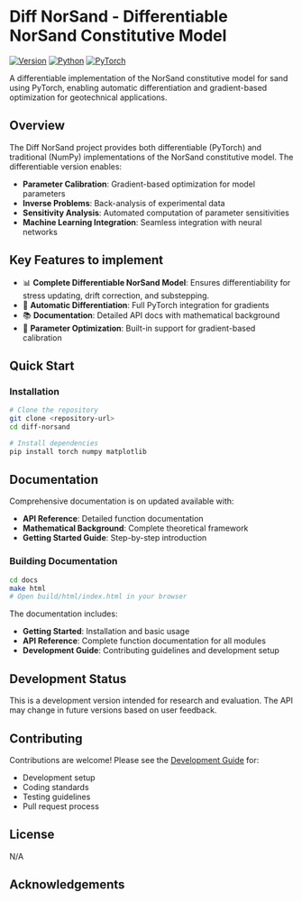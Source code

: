 # Diff NorSand - Differentiable NorSand Constitutive Model

[![Version](https://img.shields.io/badge/version-0.1--dev-orange.svg)](https://github.com/your-repo/diff-norsand)
[![Python](https://img.shields.io/badge/python-3.8+-blue.svg)](https://www.python.org/downloads/)
[![PyTorch](https://img.shields.io/badge/PyTorch-1.9+-red.svg)](https://pytorch.org/)

A differentiable implementation of the NorSand constitutive model for sand using PyTorch, enabling automatic differentiation and gradient-based optimization for geotechnical applications.

## Overview

The Diff NorSand project provides both differentiable (PyTorch) and traditional (NumPy) implementations of the NorSand constitutive model. The differentiable version enables:

- **Parameter Calibration**: Gradient-based optimization for model parameters
- **Inverse Problems**: Back-analysis of experimental data  
- **Sensitivity Analysis**: Automated computation of parameter sensitivities
- **Machine Learning Integration**: Seamless integration with neural networks

## Key Features to implement

- 📊 **Complete Differentiable NorSand Model**: Ensures differentiability for stress updating, drift correction, and substepping.
- 🧮 **Automatic Differentiation**: Full PyTorch integration for gradients
- 📚 **Documentation**: Detailed API docs with mathematical background
- 🎯 **Parameter Optimization**: Built-in support for gradient-based calibration

## Quick Start

### Installation

```bash
# Clone the repository
git clone <repository-url>
cd diff-norsand

# Install dependencies
pip install torch numpy matplotlib
```
## Documentation

Comprehensive documentation is on updated available with:

- **API Reference**: Detailed function documentation
- **Mathematical Background**: Complete theoretical framework
- **Getting Started Guide**: Step-by-step introduction

### Building Documentation

```bash
cd docs
make html
# Open build/html/index.html in your browser
```
The documentation includes:

- **Getting Started**: Installation and basic usage
- **API Reference**: Complete function documentation for all modules
- **Development Guide**: Contributing guidelines and development setup

## Development Status

This is a development version intended for research and evaluation. The API may change in future versions based on user feedback. 

## Contributing

Contributions are welcome! Please see the [Development Guide](docs/source/development.rst) for:

- Development setup
- Coding standards  
- Testing guidelines
- Pull request process

## License

N/A


## Acknowledgements